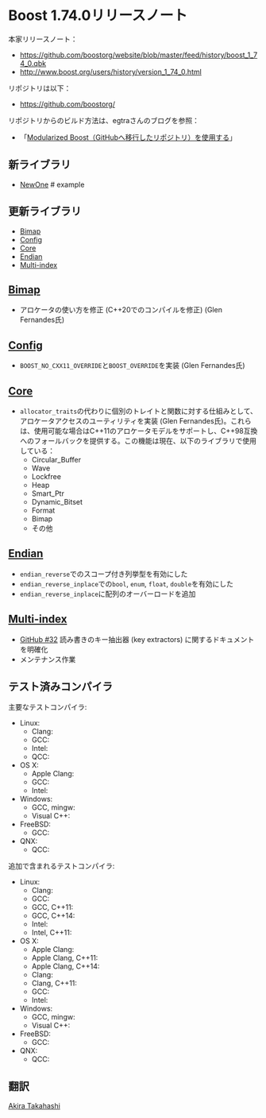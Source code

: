 # Boost 1.74.0リリースノート

本家リリースノート：

- <https://github.com/boostorg/website/blob/master/feed/history/boost_1_74_0.qbk>
- <http://www.boost.org/users/history/version_1_74_0.html>


リポジトリは以下：

- <https://github.com/boostorg/>


リポジトリからのビルド方法は、egtraさんのブログを参照：

- 「[Modularized Boost（GitHubへ移行したリポジトリ）を使用する](http://dev.activebasic.com/egtra/2013/12/03/620/)」


## 新ライブラリ

- [NewOne](#newone) # example


## 更新ライブラリ

- [Bimap](#bimap)
- [Config](#config)
- [Core](#core)
- [Endian](#endian)
- [Multi-index](#multi-index)


## <a id="bimap" href="#bimap">Bimap</a>

- アロケータの使い方を修正 (C++20でのコンパイルを修正) (Glen Fernandes氏)


## <a id="config" href="#config">Config</a>

- `BOOST_NO_CXX11_OVERRIDE`と`BOOST_OVERRIDE`を実装 (Glen Fernandes氏)


## <a id="core" href="#core">Core</a>

- `allocator_traits`の代わりに個別のトレイトと関数に対する仕組みとして、アロケータアクセスのユーティリティを実装 (Glen Fernandes氏)。これらは、使用可能な場合はC++11のアロケータモデルをサポートし、C++98互換へのフォールバックを提供する。この機能は現在、以下のライブラリで使用している：
    - Circular_Buffer
    - Wave
    - Lockfree
    - Heap
    - Smart_Ptr
    - Dynamic_Bitset
    - Format
    - Bimap
    - その他


## <a id="endian" href="#endian">Endian</a>

- `endian_reverse`でのスコープ付き列挙型を有効にした
- `endian_reverse_inplace`での`bool`, `enum`, `float`, `double`を有効にした
- `endian_reverse_inplace`に配列のオーバーロードを追加


## <a id="multi-index" href="#multi-index">Multi-index</a>

- [GitHub #32](https://github.com/boostorg/multi_index/issues/32) 読み書きのキー抽出器 (key extractors) に関するドキュメントを明確化
- メンテナンス作業


## テスト済みコンパイラ
主要なテストコンパイラ:

- Linux:
    - Clang:
    - GCC:
    - Intel:
    - QCC:
- OS X:
    - Apple Clang:
    - GCC:
    - Intel:
- Windows:
    - GCC, mingw:
    - Visual C++:
- FreeBSD:
    - GCC:
- QNX:
    - QCC:

追加で含まれるテストコンパイラ:

- Linux:
    - Clang:
    - GCC:
    - GCC, C++11:
    - GCC, C++14:
    - Intel:
    - Intel, C++11:
- OS X:
    - Apple Clang:
    - Apple Clang, C++11:
    - Apple Clang, C++14:
    - Clang:
    - Clang, C++11:
    - GCC:
    - Intel:
- Windows:
    - GCC, mingw:
    - Visual C++:
- FreeBSD:
    - GCC:
- QNX:
    - QCC:

## 翻訳
[Akira Takahashi](https://github.com/faithandbrave)


